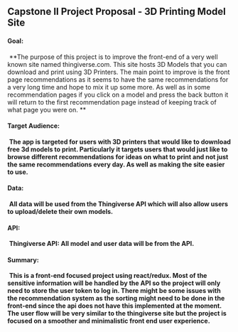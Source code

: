 ## **Capstone II Project Proposal - 3D Printing  Model Site**

#### **Goal:**

​	**The purpose of this project is to improve the front-end of a very well known site named thingiverse.com. This site hosts 3D Models that you can download and print using 3D Printers. The main point to improve is the front page recommendations as it seems to have the same recommendations for a very long time and hope to mix it up some more. As well as in some recommendation pages if you click on a model and press the back button it will return to the first recommendation page instead of keeping track of what page you were on. **

#### Target Audience:

​	**The app is targeted for users with 3D printers that would like to download free 3d models to print. Particularly it targets users that would just like to browse different recommendations for ideas on what to print and not just the same recommendations every day. As well as making the site easier to use.**

#### Data:

​	**All data will be used from the Thingiverse API which will also allow users to upload/delete their own models.**

#### API:

​	**Thingiverse API: All model and user data will be from the API.**	

#### Summary:

​	**This is a front-end focused project using react/redux. Most of the sensitive information will be handled by the API so the project will only need to store the user token to log in. There might be some issues with the recommendation system as the sorting might need to be done in the front-end since the api does not have this implemented at the moment. The user flow will be very similar to the thingiverse site but the project is focused on a smoother and minimalistic front end user experience.**

